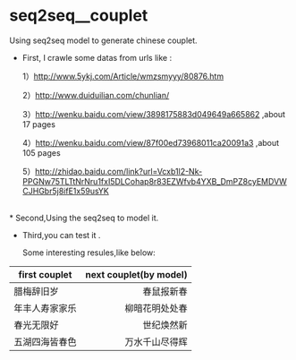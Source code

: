 # seq2seq__couplet
Using seq2seq model to generate chinese couplet.
* First, I crawle some datas from urls like :

  1）http://www.5ykj.com/Article/wmzsmyyy/80876.htm  

  2）http://www.duiduilian.com/chunlian/

  3）http://wenku.baidu.com/view/3898175883d049649a665862   ,about 17 pages

  4）http://wenku.baidu.com/view/87f00ed73968011ca20091a3 ,about 105 pages

  5）http://zhidao.baidu.com/link?url=Vcxb1l2-Nk-PPGNw75TLTtNrNru1fxI5DLCohap8r83EZWfvb4YXB_DmPZ8cyEMDVWCJHGbr5j8ifE1x59usYK
<br>
* Second,Using the seq2seq to model it.


* Third,you can test it .

  Some interesting resules,like below:

<center>

|first couplet   |next couplet(by model)|
|-----|----:|
|腊梅辞旧岁    |春鼠报新春|
|年丰人寿家家乐|柳暗花明处处春|
|春光无限好    |世纪焕然新|
|五湖四海皆春色|万水千山尽得辉|
